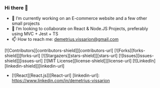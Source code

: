 ### Hi there 👋

- 🔭 I’m currently working on an E-commerce website and a few other small projects
- 👯 I’m looking to collaborate on React & Node.JS Projects, preferably using MVC + Jest + TS
- 📫 How to reach me: demetrius.vissarion@gmail.com

[![Contributors][contributors-shield]][contributors-url]
[![Forks][forks-shield]][forks-url]
[![Stargazers][stars-shield]][stars-url]
[![Issues][issues-shield]][issues-url]
[![MIT License][license-shield]][license-url]
[![LinkedIn][linkedin-shield]][linkedin-url]

* [![React][React.js]][React-url]
[linkedin-url]: https://www.linkedin.com/in/demetrius-vissarion
